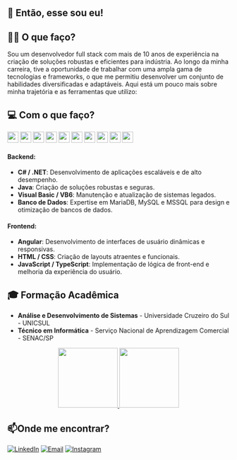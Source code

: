 ## 👋 Então, esse sou eu!

## 👷‍♂️ O que faço? 
Sou um desenvolvedor full stack com mais de 10 anos de experiência na criação de soluções robustas e eficientes para indústria. Ao longo da minha carreira, tive a oportunidade de trabalhar com uma ampla gama de tecnologias e frameworks, o que me permitiu desenvolver um conjunto de habilidades diversificadas e adaptáveis. Aqui está um pouco mais sobre minha trajetória e as ferramentas que utilizo:

## 💻 Com o que faço?
<p align="start">
    <img width="25em" height="25em" src="https://user-images.githubusercontent.com/25181517/121405384-444d7300-c95d-11eb-959f-913020d3bf90.png"/>
    <img width="25em" height="25em" src="https://user-images.githubusercontent.com/25181517/121405754-b4f48f80-c95d-11eb-8893-fc325bde617f.png"/>
    <img width="25em" height="25em" src="https://user-images.githubusercontent.com/25181517/183890598-19a0ac2d-e88a-4005-a8df-1ee36782fde1.png"/>
    <img width="25em" height="25em" src="https://user-images.githubusercontent.com/25181517/117447155-6a868a00-af3d-11eb-9cfe-245df15c9f3f.png"/>
    <img width="25em" height="25em" src="https://user-images.githubusercontent.com/25181517/183890595-779a7e64-3f43-4634-bad2-eceef4e80268.png"/>
    <img width="25em" height="25em" src="https://user-images.githubusercontent.com/25181517/183898054-b3d693d4-dafb-4808-a509-bab54cf5de34.png"/>
    <img width="25em" height="25em" src="https://user-images.githubusercontent.com/25181517/192158954-f88b5814-d510-4564-b285-dff7d6400dad.png"/>
    <img width="25em" height="25em" src="https://user-images.githubusercontent.com/25181517/183898674-75a4a1b1-f960-4ea9-abcb-637170a00a75.png"/>
    <img width="25em" height="25em" src="https://github.com/marwin1991/profile-technology-icons/assets/19180175/3b371807-db7c-45b4-8720-c0cfc901680a"/>
    <img width="25em" height="25em" src="https://user-images.githubusercontent.com/25181517/183896128-ec99105a-ec1a-4d85-b08b-1aa1620b2046.png"/>
</p>

#### Backend:
- **C# / .NET**: Desenvolvimento de aplicações escaláveis e de alto desempenho.
- **Java**: Criação de soluções robustas e seguras.
- **Visual Basic / VB6**: Manutenção e atualização de sistemas legados.
- **Banco de Dados**: Expertise em MariaDB, MySQL e MSSQL para design e otimização de bancos de dados.

#### Frontend:
- **Angular**: Desenvolvimento de interfaces de usuário dinâmicas e responsivas.
- **HTML / CSS**: Criação de layouts atraentes e funcionais.
- **JavaScript / TypeScript**: Implementação de lógica de front-end e melhoria da experiência do usuário.
  
## 🎓 Formação Acadêmica
- **Análise e Desenvolvimento de Sistemas** - Universidade Cruzeiro do Sul - UNICSUL
- **Técnico em Informática** - Serviço Nacional de Aprendizagem Comercial - SENAC/SP

<div align="center">
  <a href="https://github.com/dutra-rafael">
    <img height="135em" src="https://github-readme-stats.vercel.app/api?username=dutra-rafael&show_icons=true&theme=dracula&include_all_commits=true&count_private=true"/>
    <img height="135em" src="https://github-readme-stats.vercel.app/api/top-langs/?username=dutra-rafael&layout=compact&langs_count=7&theme=dracula"/>
  </a>
</div>

## 📫Onde me encontrar?
[![LinkedIn](https://img.shields.io/badge/LinkedIn-%230077B5.svg?style=for-the-badge&logo=linkedin&logoColor=white)](https://linkedin.com/in/rafael-dutra-419315a4/)
[![Email](https://img.shields.io/badge/Email-D14836?style=for-the-badge&logo=gmail&logoColor=white)](mailto:seu.rafael.dutra0001@gmail.com)
[![Instagram](https://img.shields.io/badge/Instagram-E4405F?style=for-the-badge&logo=instagram&logoColor=white)](https://instagram.com/seu-perfil)

<!--
**dutra-rafael/dutra-rafael** is a ✨ _special_ ✨ repository because its `README.md` (this file) appears on your GitHub profile.

Here are some ideas to get you started:

- 🔭 I’m currently working on ...
- 🌱 I’m currently learning ...
- 👯 I’m looking to collaborate on ...
- 🤔 I’m looking for help with ...
- 💬 Ask me about ...
- 📫 How to reach me: ...
- 😄 Pronouns: ...
- ⚡ Fun fact: ...
-->
